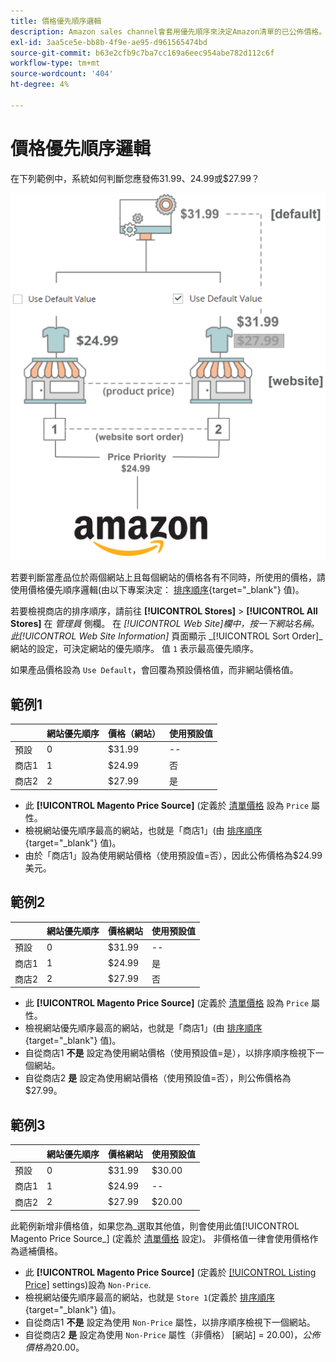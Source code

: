 ```yaml
---
title: 價格優先順序邏輯
description: Amazon sales channel會套用優先順序來決定Amazon清單的已公佈價格。
exl-id: 3aa5ce5e-bb8b-4f9e-ae95-d961565474bd
source-git-commit: b63e2cfb9c7ba7cc169a6eec954abe782d112c6f
workflow-type: tm+mt
source-wordcount: '404'
ht-degree: 4%

---
```


# 價格優先順序邏輯

在下列範例中，系統如何判斷您應發佈$31.99、$24.99或$27.99？

![商務價格範圍](assets/amazon-price-scope.png)

若要判斷當產品位於兩個網站上且每個網站的價格各有不同時，所使用的價格，請使用價格優先順序邏輯(由以下專案決定： [排序順序](https://docs.magento.com/user-guide/stores/stores-all-create-view.html){target="_blank"} 值)。

若要檢視商店的排序順序，請前往 **[!UICONTROL Stores]** > **[!UICONTROL All Stores]** 在 _管理員_ 側欄。 在 _[!UICONTROL Web Site]_欄中，按一下網站名稱。 此_[!UICONTROL Web Site Information]_ 頁面顯示 _[!UICONTROL Sort Order]_網站的設定，可決定網站的優先順序。 值 `1` 表示最高優先順序。

如果產品價格設為 `Use Default`，會回覆為預設價格值，而非網站價格值。

## 範例1

|  | 網站優先順序 | 價格（網站） | 使用預設值 |
|---|---|---|---|
| 預設 | 0 | $31.99 | -- |
| 商店1 | 1 | $24.99 | 否 |
| 商店2 | 2 | $27.99 | 是 |

- 此 **[!UICONTROL Magento Price Source]** (定義於 [清單價格](./listing-price.md) 設為 `Price` 屬性。
- 檢視網站優先順序最高的網站，也就是「商店1」(由 [排序順序](https://docs.magento.com/user-guide/stores/stores-all-create-view.html){target="_blank"} 值)。
- 由於「商店1」設為使用網站價格（使用預設值=否），因此公佈價格為$24.99美元。

## 範例2

|  | 網站優先順序 | 價格網站 | 使用預設值 |
|---|---|---|---|
| 預設 | 0 | $31.99 | -- |
| 商店1 | 1 | $24.99 | 是 |
| 商店2 | 2 | $27.99 | 否 |

- 此 **[!UICONTROL Magento Price Source]** (定義於 [清單價格](./listing-price.md) 設為 `Price` 屬性。
- 檢視網站優先順序最高的網站，也就是「商店1」(由 [排序順序](https://docs.magento.com/user-guide/stores/stores-all-create-view.html){target="_blank"} 值)。
- 自從商店1 **不是** 設定為使用網站價格（使用預設值=是），以排序順序檢視下一個網站。
- 自從商店2 **是** 設定為使用網站價格（使用預設值=否），則公佈價格為$27.99。

## 範例3

|  | 網站優先順序 | 價格網站 | 使用預設值 |
|---|---|---|---|
| 預設 | 0 | $31.99 | $30.00 |
| 商店1 | 1 | $24.99 | -- |
| 商店2 | 2 | $27.99 | $20.00 |

此範例新增非價格值，如果您為_選取其他值，則會使用此值[!UICONTROL Magento Price Source_] (定義於 [清單價格](./listing-price.md) 設定)。 非價格值一律會使用價格作為遞補價格。

- 此 **[!UICONTROL Magento Price Source]** (定義於 [[!UICONTROL Listing Price]](./listing-price.md) settings)設為 `Non-Price`.
- 檢視網站優先順序最高的網站，也就是 `Store 1`(定義於 [排序順序](https://docs.magento.com/user-guide/stores/stores-all-create-view.html){target="_blank"} 值)。
- 自從商店1 **不是** 設定為使用 `Non-Price` 屬性，以排序順序檢視下一個網站。
- 自從商店2 **是** 設定為使用 `Non-Price` 屬性（非價格） [網站] = $20.00)，公佈價格為$20.00。
